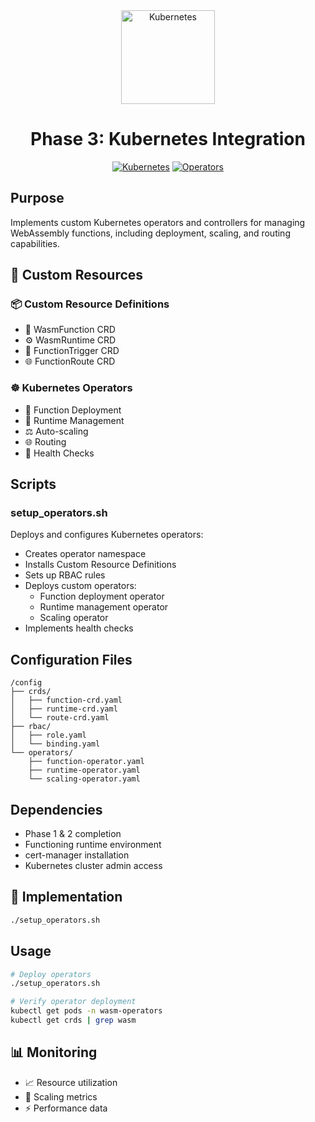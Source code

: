 <div align="center">
  <img src="../../docs/assets/icons/kubernetes.png" alt="Kubernetes" width="150"/>
  <h1>Phase 3: Kubernetes Integration</h1>

  [![Kubernetes](https://img.shields.io/badge/kubernetes-%23326ce5.svg?style=flat&logo=kubernetes&logoColor=white)](https://kubernetes.io/)
  [![Operators](https://img.shields.io/badge/operators-red.svg?style=flat&logo=kubernetes&logoColor=white)](https://operatorhub.io/)
</div>

## Purpose
Implements custom Kubernetes operators and controllers for managing WebAssembly functions, including deployment, scaling, and routing capabilities.

## 🔧 Custom Resources

### 📦 Custom Resource Definitions
- 🎯 WasmFunction CRD
- ⚙️ WasmRuntime CRD
- 🔄 FunctionTrigger CRD
- 🌐 FunctionRoute CRD

### ☸️ Kubernetes Operators
- 🚀 Function Deployment
- 🔄 Runtime Management
- ⚖️ Auto-scaling
- 🌐 Routing
- 💓 Health Checks

## Scripts

### setup_operators.sh
Deploys and configures Kubernetes operators:
- Creates operator namespace
- Installs Custom Resource Definitions
- Sets up RBAC rules
- Deploys custom operators:
  - Function deployment operator
  - Runtime management operator
  - Scaling operator
- Implements health checks

## Configuration Files
```
/config
├── crds/
│   ├── function-crd.yaml
│   ├── runtime-crd.yaml
│   └── route-crd.yaml
├── rbac/
│   ├── role.yaml
│   └── binding.yaml
└── operators/
    ├── function-operator.yaml
    ├── runtime-operator.yaml
    └── scaling-operator.yaml
```

## Dependencies
- Phase 1 & 2 completion
- Functioning runtime environment
- cert-manager installation
- Kubernetes cluster admin access

## 🎯 Implementation
```bash
./setup_operators.sh
```

## Usage
```bash
# Deploy operators
./setup_operators.sh

# Verify operator deployment
kubectl get pods -n wasm-operators
kubectl get crds | grep wasm
```

## 📊 Monitoring
- 📈 Resource utilization
- 🔄 Scaling metrics
- ⚡ Performance data

